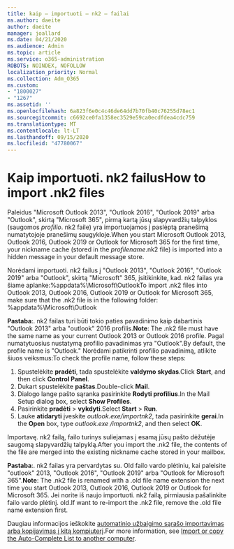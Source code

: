 ```yaml
---
title: kaip – importuoti – nk2 – failai
ms.author: daeite
author: daeite
manager: joallard
ms.date: 04/21/2020
ms.audience: Admin
ms.topic: article
ms.service: o365-administration
ROBOTS: NOINDEX, NOFOLLOW
localization_priority: Normal
ms.collection: Adm_O365
ms.custom:
- "1800027"
- "1267"
ms.assetid: ''
ms.openlocfilehash: 6a823f6e0c4c46de64dd7b70fb40c76255d78ec1
ms.sourcegitcommit: c6692ce0fa1358ec3529e59ca0ecdfdea4cdc759
ms.translationtype: MT
ms.contentlocale: lt-LT
ms.lasthandoff: 09/15/2020
ms.locfileid: "47780067"
---
```

# <a name="how-to-import-nk2-files"></a><span data-ttu-id="de67e-102">Kaip importuoti. nk2 failus</span><span class="sxs-lookup"><span data-stu-id="de67e-102">How to import .nk2 files</span></span> 

<span data-ttu-id="de67e-103">Paleidus "Microsoft Outlook 2013", "Outlook 2016", "Outlook 2019" arba "Outlook", skirtą "Microsoft 365", pirmą kartą jūsų slapyvardžių talpyklos (saugomos *profilio*. nk2 faile) yra importuojamos į paslėptą pranešimą numatytojoje pranešimų saugykloje.</span><span class="sxs-lookup"><span data-stu-id="de67e-103">When you start Microsoft Outlook 2013, Outlook 2016, Outlook 2019 or Outlook for Microsoft 365 for the first time, your nickname cache (stored in the *profilename*.nk2 file) is imported into a hidden message in your default message store.</span></span>

<span data-ttu-id="de67e-104">Norėdami importuoti. nk2 failus į "Outlook 2013", "Outlook 2016", "Outlook 2019" arba "Outlook", skirtą "Microsoft" 365, įsitikinkite, kad. nk2 failas yra šiame aplanke:%appdata%\Microsoft\Outlook</span><span class="sxs-lookup"><span data-stu-id="de67e-104">To import .nk2 files into Outlook 2013, Outlook 2016, Outlook 2019 or Outlook for Microsoft 365, make sure that the .nk2 file is in the following folder: %appdata%\Microsoft\Outlook</span></span>

<span data-ttu-id="de67e-105">**Pastaba**:. nk2 failas turi būti tokio paties pavadinimo kaip dabartinis "Outlook 2013" arba "outlook" 2016 profilis.</span><span class="sxs-lookup"><span data-stu-id="de67e-105">**Note**: The .nk2 file must have the same name as your current Outlook 2013 or Outlook 2016 profile.</span></span> <span data-ttu-id="de67e-106">Pagal numatytuosius nustatymą profilio pavadinimas yra "Outlook".</span><span class="sxs-lookup"><span data-stu-id="de67e-106">By default, the profile name is "Outlook."</span></span> <span data-ttu-id="de67e-107">Norėdami patikrinti profilio pavadinimą, atlikite šiuos veiksmus:</span><span class="sxs-lookup"><span data-stu-id="de67e-107">To check the profile name, follow these steps:</span></span> 
1. <span data-ttu-id="de67e-108">Spustelėkite **pradėti**, tada spustelėkite **valdymo skydas**.</span><span class="sxs-lookup"><span data-stu-id="de67e-108">Click **Start**, and then click **Control Panel**.</span></span>
2. <span data-ttu-id="de67e-109">Dukart spustelėkite **paštas**.</span><span class="sxs-lookup"><span data-stu-id="de67e-109">Double-click **Mail**.</span></span>
3. <span data-ttu-id="de67e-110">Dialogo lange pašto sąranka pasirinkite **Rodyti profilius**.</span><span class="sxs-lookup"><span data-stu-id="de67e-110">In the Mail Setup dialog box, select **Show Profiles**.</span></span>
4. <span data-ttu-id="de67e-111">Pasirinkite **pradėti**  >  **vykdyti**.</span><span class="sxs-lookup"><span data-stu-id="de67e-111">Select **Start** > **Run**.</span></span>
5. <span data-ttu-id="de67e-112">Lauke **atidaryti** įveskite *outlook.exe/importnk2*, tada pasirinkite **gerai**.</span><span class="sxs-lookup"><span data-stu-id="de67e-112">In the **Open** box, type *outlook.exe /importnk2*, and then select **OK**.</span></span> 

<span data-ttu-id="de67e-113">Importavę. nk2 failą, failo turinys suliejamas į esamą jūsų pašto dėžutėje saugomą slapyvardžių talpyklą.</span><span class="sxs-lookup"><span data-stu-id="de67e-113">After you import the .nk2 file, the contents of the file are merged into the existing nickname cache stored in your mailbox.</span></span>

<span data-ttu-id="de67e-114">**Pastaba**:. nk2 failas yra pervardytas su. Old failo vardo plėtiniu, kai paleisite "outlook" 2013, "Outlook 2016", "Outlook 2019" arba "Outlook for Microsoft 365".</span><span class="sxs-lookup"><span data-stu-id="de67e-114">**Note**: The .nk2 file is renamed with a .old file name extension the next time you start Outlook 2013, Outlook 2016, Outlook 2019 or Outlook for Microsoft 365.</span></span> <span data-ttu-id="de67e-115">Jei norite iš naujo importuoti. nk2 failą, pirmiausia pašalinkite failo vardo plėtinį. old.</span><span class="sxs-lookup"><span data-stu-id="de67e-115">If want to re-import the .nk2 file, remove the .old file name extension first.</span></span>

<span data-ttu-id="de67e-116">Daugiau informacijos ieškokite [automatinio užbaigimo sąrašo importavimas arba kopijavimas į kitą kompiuterį](https://support.microsoft.com/help/2806550/how-to-import-nk2-files-into-outlook%).</span><span class="sxs-lookup"><span data-stu-id="de67e-116">For more information, see [Import or copy the Auto-Complete List to another computer](https://support.microsoft.com/help/2806550/how-to-import-nk2-files-into-outlook%).</span></span>